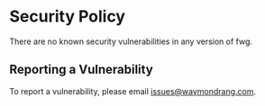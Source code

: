 # Security Policy

There are no known security vulnerabilities in any version of fwg.

## Reporting a Vulnerability

To report a vulnerability, please email issues@waymondrang.com.
